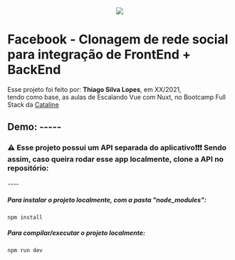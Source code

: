<!---->
<div align="center">
<img src="./ReadMeFiles/app.jpg" align="center">
</div>

# Facebook - Clonagem de rede social para integração de FrontEnd + BackEnd

<p>Esse projeto foi feito por: <strong>Thiago Silva Lopes</strong>, em XX/2021,</br>
tendo como base, as aulas de Escalando Vue com Nuxt, no Bootcamp Full Stack da <a href="https://bootcamp.cataline.io/">Cataline</a>

## Demo: -----
### ⚠ Esse projeto possui um API separada do aplicativo❗❗❗ Sendo assim, caso queira rodar esse app localmente, clone a API no repositório:

---- </br>

##### Para instalar o projeto localmente, com a pasta "node_modules":

```
npm install
```

##### Para compilar/executar o projeto localmente:

```
npm run dev
```
